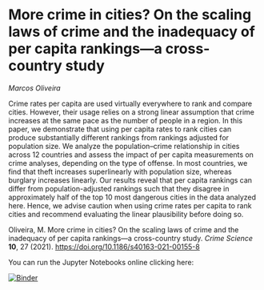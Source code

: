 # More crime in cities? On the scaling laws of crime and the inadequacy of per capita rankings—a cross-country study
_Marcos Oliveira_

Crime rates per capita are used virtually everywhere to rank and compare cities. However, their usage relies on a strong linear assumption that crime increases at the same pace as the number of people in a region. In this paper, we demonstrate that using per capita rates to rank cities can produce substantially different rankings from rankings adjusted for population size. We analyze the population–crime relationship in cities across 12 countries and assess the impact of per capita measurements on crime analyses, depending on the type of offense. In most countries, we find that theft increases superlinearly with population size, whereas burglary increases linearly. Our results reveal that per capita rankings can differ from population-adjusted rankings such that they disagree in approximately half of the top 10 most dangerous cities in the data analyzed here. Hence, we advise caution when using crime rates per capita to rank cities and recommend evaluating the linear plausibility before doing so.


Oliveira, M. More crime in cities? On the scaling laws of crime and the inadequacy of per capita rankings—a cross-country study. _Crime Science_ **10**, 27 (2021). https://doi.org/10.1186/s40163-021-00155-8

You can run the Jupyter Notebooks online clicking here: 

[![Binder](https://mybinder.org/badge_logo.svg)](https://mybinder.org/v2/gh/macoj/scaling_laws_of_crime/HEAD)
